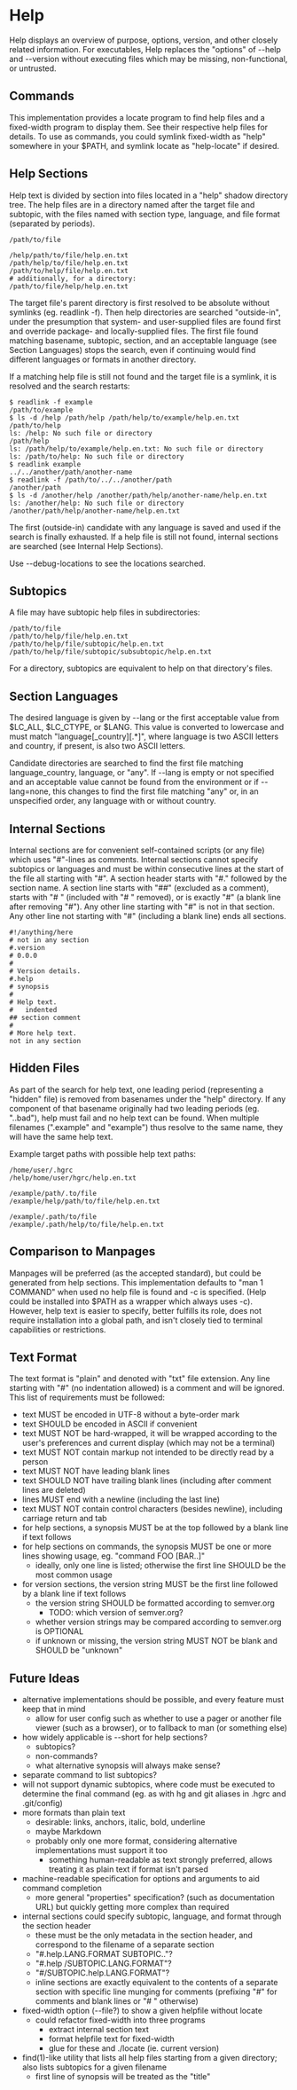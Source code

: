 Help
====

Help displays an overview of purpose, options, version, and other closely related information.  For executables, Help replaces the "options" of --help and --version without executing files which may be missing, non-functional, or untrusted.

Commands
--------

This implementation provides a locate program to find help files and a fixed-width program to display them.  See their respective help files for details.  To use as commands, you could symlink fixed-width as "help" somewhere in your $PATH, and symlink locate as "help-locate" if desired.


Help Sections
-------------

Help text is divided by section into files located in a "help" shadow directory tree.  The help files are in a directory named after the target file and subtopic, with the files named with section type, language, and file format (separated by periods).

    /path/to/file

    /help/path/to/file/help.en.txt
    /path/help/to/file/help.en.txt
    /path/to/help/file/help.en.txt
    # additionally, for a directory:
    /path/to/file/help/help.en.txt

The target file's parent directory is first resolved to be absolute without symlinks (eg. readlink -f).  Then help directories are searched "outside-in", under the presumption that system- and user-supplied files are found first and override package- and locally-supplied files.  The first file found matching basename, subtopic, section, and an acceptable language (see Section Languages) stops the search, even if continuing would find different languages or formats in another directory.

If a matching help file is still not found and the target file is a symlink, it is resolved and the search restarts:

    $ readlink -f example
    /path/to/example
    $ ls -d /help /path/help /path/help/to/example/help.en.txt /path/to/help
    ls: /help: No such file or directory
    /path/help
    ls: /path/help/to/example/help.en.txt: No such file or directory
    ls: /path/to/help: No such file or directory
    $ readlink example
    ../../another/path/another-name
    $ readlink -f /path/to/../../another/path
    /another/path
    $ ls -d /another/help /another/path/help/another-name/help.en.txt
    ls: /another/help: No such file or directory
    /another/path/help/another-name/help.en.txt

The first (outside-in) candidate with any language is saved and used if the search is finally exhausted.  If a help file is still not found, internal sections are searched (see Internal Help Sections).

Use --debug-locations to see the locations searched.


Subtopics
---------

A file may have subtopic help files in subdirectories:

    /path/to/file
    /path/to/help/file/help.en.txt
    /path/to/help/file/subtopic/help.en.txt
    /path/to/help/file/subtopic/subsubtopic/help.en.txt

For a directory, subtopics are equivalent to help on that directory's files.


Section Languages
-----------------

The desired language is given by --lang or the first acceptable value from $LC\_ALL, $LC\_CTYPE, or $LANG.  This value is converted to lowercase and must match "language\[\_country\]\[.\*\]", where language is two ASCII letters and country, if present, is also two ASCII letters.

Candidate directories are searched to find the first file matching language\_country, language, or "any".  If --lang is empty or not specified and an acceptable value cannot be found from the environment or if --lang=none, this changes to find the first file matching "any" or, in an unspecified order, any language with or without country.


Internal Sections
-----------------

Internal sections are for convenient self-contained scripts (or any file) which uses "#"-lines as comments.  Internal sections cannot specify subtopics or languages and must be within consecutive lines at the start of the file all starting with "#".  A section header starts with "#." followed by the section name.  A section line starts with "##" (excluded as a comment), starts with "# " (included with "# " removed), or is exactly "#" (a blank line after removing "#").  Any other line starting with "#" is not in that section.  Any other line not starting with "#" (including a blank line) ends all sections.

    #!/anything/here
    # not in any section
    #.version
    # 0.0.0
    #
    # Version details.
    #.help
    # synopsis
    #
    # Help text.
    #   indented
    ## section comment
    #
    # More help text.
    not in any section


Hidden Files
------------

As part of the search for help text, one leading period (representing a "hidden" file) is removed from basenames under the "help" directory.  If any component of that basename originally had two leading periods (eg. "..bad"), help must fail and no help text can be found.  When multiple filenames (".example" and "example") thus resolve to the same name, they will have the same help text.

Example target paths with possible help text paths:

    /home/user/.hgrc
    /help/home/user/hgrc/help.en.txt

    /example/path/.to/file
    /example/help/path/to/file/help.en.txt

    /example/.path/to/file
    /example/.path/help/to/file/help.en.txt


Comparison to Manpages
----------------------

Manpages will be preferred (as the accepted standard), but could be generated from help sections.  This implementation defaults to "man 1 COMMAND" when used no help file is found and -c is specified.  (Help could be installed into $PATH as a wrapper which always uses -c).  However, help text is easier to specify, better fulfills its role, does not require installation into a global path, and isn't closely tied to terminal capabilities or restrictions.


Text Format
-----------

The text format is "plain" and denoted with "txt" file extension.  Any line starting with "#" (no indentation allowed) is a comment and will be ignored.  This list of requirements must be followed:

- text MUST be encoded in UTF-8 without a byte-order mark
- text SHOULD be encoded in ASCII if convenient
- text MUST NOT be hard-wrapped, it will be wrapped according to the user's preferences and current display (which may not be a terminal)
- text MUST NOT contain markup not intended to be directly read by a person
- text MUST NOT have leading blank lines
- text SHOULD NOT have trailing blank lines (including after comment lines are deleted)
- lines MUST end with a newline (including the last line)
- text MUST NOT contain control characters (besides newline), including carriage return and tab
- for help sections, a synopsis MUST be at the top followed by a blank line if text follows
- for help sections on commands, the synopsis MUST be one or more lines showing usage, eg. "command FOO [BAR..]"
    - ideally, only one line is listed; otherwise the first line SHOULD be the most common usage
- for version sections, the version string MUST be the first line followed by a blank line if text follows
    - the version string SHOULD be formatted according to semver.org
        - TODO: which version of semver.org?
    - whether version strings may be compared according to semver.org is OPTIONAL
    - if unknown or missing, the version string MUST NOT be blank and SHOULD be "unknown"


Future Ideas
------------

- alternative implementations should be possible, and every feature must keep that in mind
    - allow for user config such as whether to use a pager or another file viewer (such as a browser), or to fallback to man (or something else)
- how widely applicable is --short for help sections?
    - subtopics?
    - non-commands?
    - what alternative synopsis will always make sense?
- separate command to list subtopics?
- will not support dynamic subtopics, where code must be executed to determine the final command (eg. as with hg and git aliases in .hgrc and .git/config)
- more formats than plain text
    - desirable: links, anchors, italic, bold, underline
    - maybe Markdown
    - probably only one more format, considering alternative implementations must support it too
        - something human-readable as text strongly preferred, allows treating it as plain text if format isn't parsed
- machine-readable specification for options and arguments to aid command completion
    - more general "properties" specification? (such as documentation URL) but quickly getting more complex than required
- internal sections could specify subtopic, language, and format through the section header
    - these must be the only metadata in the section header, and correspond to the filename of a separate section
    - "#.help.LANG.FORMAT SUBTOPIC.."?
    - "#.help /SUBTOPIC.LANG.FORMAT"?
    - "#/SUBTOPIC.help.LANG.FORMAT"?
    - inline sections are exactly equivalent to the contents of a separate section with specific line munging for comments (prefixing "#" for comments and blank lines or "# " otherwise)
- fixed-width option (--file?) to show a given helpfile without locate
    - could refactor fixed-width into three programs
        - extract internal section text
        - format helpfile text for fixed-width
        - glue for these and ./locate (ie. current version)
- find(1)-like utility that lists all help files starting from a given directory; also lists subtopics for a given filename
    - first line of synopsis will be treated as the "title"
